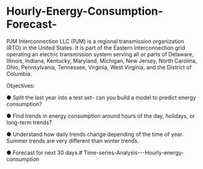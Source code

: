# Hourly-Energy-Consumption-Forecast-

PJM Interconnection LLC (PJM) is a regional transmission organization (RTO) in the United States. It is part of the Eastern Interconnection grid operating an electric transmission system serving all or parts of Delaware, Illinois, Indiana, Kentucky, Maryland, Michigan, New Jersey, North Carolina, Ohio, Pennsylvania, Tennessee, Virginia, West Virginia, and the District of Columbia.

Objectives:

●	Split the last year into a test set- can you build a model to predict energy consumption?

●	Find trends in energy consumption around hours of the day, holidays, or long-term trends?

●	Understand how daily trends change depending of the time of year. Summer trends are very different than winter trends.

●	Forecast for next 30 days.# Time-series-Analysis---Hourly-energy-consumption

